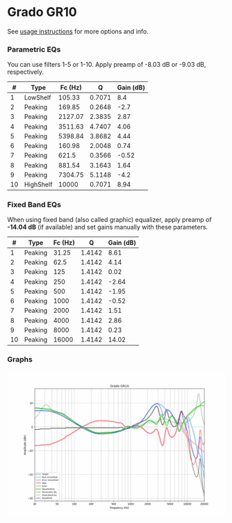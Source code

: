 # Grado GR10
See [usage instructions](https://github.com/jaakkopasanen/AutoEq#usage) for more options and info.

### Parametric EQs
You can use filters 1-5 or 1-10. Apply preamp of -8.03 dB or -9.03 dB, respectively.

|   # | Type      |   Fc (Hz) |      Q |   Gain (dB) |
|-----|-----------|-----------|--------|-------------|
|   1 | LowShelf  |    105.33 | 0.7071 |        8.4  |
|   2 | Peaking   |    169.85 | 0.2648 |       -2.7  |
|   3 | Peaking   |   2127.07 | 2.3835 |        2.87 |
|   4 | Peaking   |   3511.63 | 4.7407 |        4.06 |
|   5 | Peaking   |   5398.84 | 3.8682 |        4.44 |
|   6 | Peaking   |    160.98 | 2.0048 |        0.74 |
|   7 | Peaking   |    621.5  | 0.3566 |       -0.52 |
|   8 | Peaking   |    881.54 | 3.1643 |        1.64 |
|   9 | Peaking   |   7304.75 | 5.1148 |       -4.2  |
|  10 | HighShelf |  10000    | 0.7071 |        8.94 |

### Fixed Band EQs
When using fixed band (also called graphic) equalizer, apply preamp of **-14.04 dB** (if available) and set gains manually with these parameters.

|   # | Type    |   Fc (Hz) |      Q |   Gain (dB) |
|-----|---------|-----------|--------|-------------|
|   1 | Peaking |     31.25 | 1.4142 |        8.61 |
|   2 | Peaking |     62.5  | 1.4142 |        4.14 |
|   3 | Peaking |    125    | 1.4142 |        0.02 |
|   4 | Peaking |    250    | 1.4142 |       -2.64 |
|   5 | Peaking |    500    | 1.4142 |       -1.95 |
|   6 | Peaking |   1000    | 1.4142 |       -0.52 |
|   7 | Peaking |   2000    | 1.4142 |        1.51 |
|   8 | Peaking |   4000    | 1.4142 |        2.86 |
|   9 | Peaking |   8000    | 1.4142 |        0.23 |
|  10 | Peaking |  16000    | 1.4142 |       14.02 |

### Graphs
![](./Grado%20GR10.png)
